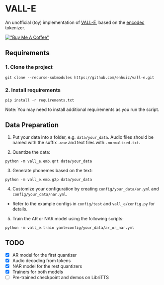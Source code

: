 # VALL-E

An unofficial (toy) implementation of [VALL-E](https://valle-demo.github.io/), based on the [encodec](https://github.com/facebookresearch/encodec) tokenizer.

[!["Buy Me A Coffee"](https://www.buymeacoffee.com/assets/img/custom_images/orange_img.png)](https://www.buymeacoffee.com/enhuiz)

## Requirements

### 1. Clone the project

```
git clone --recurse-submodules https://github.com/enhuiz/vall-e.git
```

### 2. Install requirements

```
pip install -r requirements.txt
```

Note: You may need to install additional requirements as you run the script.

## Data Preparation

1. Put your data into a folder, e.g. `data/your_data`. Audio files should be named with the suffix `.wav` and text files with `.normalized.txt`.

2. Quantize the data:

```
python -m vall_e.emb.qnt data/your_data
```

3. Generate phonemes based on the text:

```
python -m vall_e.emb.g2p data/your_data
```

4. Customize your configuration by creating `config/your_data/ar.yml` and `config/your_data/nar.yml`.

- Refer to the example configs in `config/test` and `vall_e/config.py` for details.

5. Train the AR or NAR model using the following scripts:

```
python -m vall_e.train yaml=config/your_data/ar_or_nar.yml
```

## TODO

- [x] AR model for the first quantizer
- [x] Audio decoding from tokens
- [x] NAR model for the rest quantizers
- [x] Trainers for both models
- [ ] Pre-trained checkpoint and demos on LibriTTS
